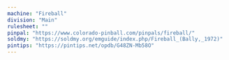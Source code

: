 ```yaml
---
machine: "Fireball"
division: "Main"
rulesheet: ""
pinpal: "https://www.colorado-pinball.com/pinpals/fireball/"
soldmy: "https://soldmy.org/emguide/index.php/Fireball_(Bally,_1972)"
pintips: "https://pintips.net/opdb/G48ZN-Mb58O"
---
```

